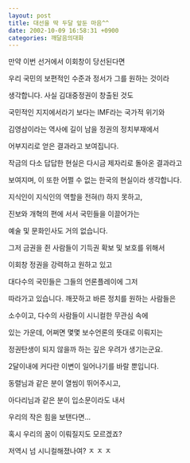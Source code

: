 ```yaml
---
layout: post
title: 대선을 딱 두달 앞둔 마음^^
date: 2002-10-09 16:58:31 +0900
categories: 깨달음의대화
---
```

만약 이번 선거에서 이회창이 당선된다면
  
우리 국민의 보편적인 수준과 정서가 그를 원하는 것이라
  
생각합니다. 사실 김대중정권이 창출된 것도
  
국민적인 지지에서라기 보다는 IMF라는 국가적 위기와
  
김영삼이라는 역사에 길이 남을 정권의 정치부재에서
  
어부지리로 얻은 결과라고 보여집니다.
  
작금의 다소 답답한 현실은 다시금 제자리로 돌아온 결과라고
  
보여지며, 이 또한 어쩔 수 없는 한국의 현실이라 생각합니다.
  

  
지식인이 지식인의 역할을 전혀(!) 하지 못하고,
  
진보와 개혁의 편에 서서 국민들을 이끌어가는
  
예술 및 문화인사도 거의 없습니다.
  
그저 금권을 쥔 사람들이 기득권 확보 및 보호를 위해서
  
이회창 정권을 강력하고 원하고 있고
  
대다수의 국민들은 그들의 언론플레이에 그저
  
따라가고 있습니다. 깨끗하고 바른 정치를 원하는 사람들은
  
소수이고, 다수의 사람들이 시니컬한 무관심 속에
  
있는 가운데, 어쩌면 몇몇 보수언론의 뜻대로 이뤄지는
  
정권탄생이 되지 않을까 하는 깊은 우려가 생기는군요.
  

  
2달이내에 커다란 이변이 일어나기를 바랄 뿐입니다.
  
동렬님과 같은 분이 열씸이 뛰어주시고,
  
아다리님과 같은 분이 입소문이라도 내서
  
우리의 작은 힘을 보탠다면...
  
혹시 우리의 꿈이 이뤄질지도 모르겠죠?
  
저역시 넘 시니컬해졌나여? ㅈ ㅈ ㅈ